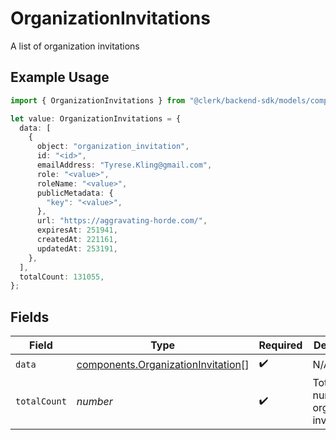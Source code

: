 # OrganizationInvitations

A list of organization invitations

## Example Usage

```typescript
import { OrganizationInvitations } from "@clerk/backend-sdk/models/components";

let value: OrganizationInvitations = {
  data: [
    {
      object: "organization_invitation",
      id: "<id>",
      emailAddress: "Tyrese.Kling@gmail.com",
      role: "<value>",
      roleName: "<value>",
      publicMetadata: {
        "key": "<value>",
      },
      url: "https://aggravating-horde.com/",
      expiresAt: 251941,
      createdAt: 221161,
      updatedAt: 253191,
    },
  ],
  totalCount: 131055,
};
```

## Fields

| Field                                                                                    | Type                                                                                     | Required                                                                                 | Description                                                                              |
| ---------------------------------------------------------------------------------------- | ---------------------------------------------------------------------------------------- | ---------------------------------------------------------------------------------------- | ---------------------------------------------------------------------------------------- |
| `data`                                                                                   | [components.OrganizationInvitation](../../models/components/organizationinvitation.md)[] | :heavy_check_mark:                                                                       | N/A                                                                                      |
| `totalCount`                                                                             | *number*                                                                                 | :heavy_check_mark:                                                                       | Total number of organization invitations<br/>                                            |